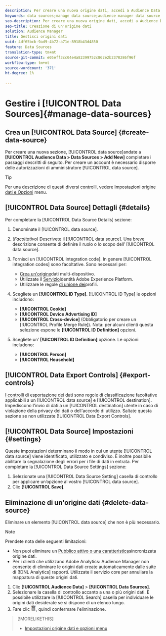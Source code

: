 ```yaml
---
description: Per creare una nuova origine dati, accedi a Audience Data > Origini dati > Aggiungi nuovo e completa i passaggi per ciascuna sezione descritta qui. Per creare un'origine dati è necessario disporre delle autorizzazioni di amministratore.
keywords: data sources;manage data source;audience manager data source
seo-description: Per creare una nuova origine dati, accedi a Audience Data > Origini dati > Aggiungi nuovo e completa i passaggi per ciascuna sezione descritta qui. Per creare un'origine dati è necessario disporre delle autorizzazioni di amministratore.
seo-title: Creazione di un'origine dati
solution: Audience Manager
title: Gestisci origini dati
uuid: 4df65bcb-9ad9-4b72-a71e-8918b43d4850
feature: Data Sources
translation-type: tm+mt
source-git-commit: e05eff3cc04e4a82399752c862e2b2370286f96f
workflow-type: tm+mt
source-wordcount: '371'
ht-degree: 1%

---
```



# Gestire i  [!UICONTROL Data Sources]{#manage-data-sources}

## Crea un [!UICONTROL Data Source] {#create-data-source}

Per creare una nuova sezione, [!UICONTROL data source]andate a **[!UICONTROL Audience Data > Data Sources > Add New]** completare i passaggi descritti di seguito. Per creare un account è necessario disporre delle autorizzazioni di amministratore [!UICONTROL data source].

<!-- create-datasource.xml -->

>[!TIP]
>
>Per una descrizione di questi diversi controlli, vedere Impostazioni origine [dati e Opzioni](../features/datasources-list-and-settings.md#settings-menu-options) menu.

## [!UICONTROL Data Source] Dettagli {#details}

Per completare la [!UICONTROL Data Source Details] sezione:

1. Denominate il [!UICONTROL data source].
1. *(Facoltativo)* Descrivete il [!UICONTROL data source]. Una breve descrizione consente di definire il ruolo o lo scopo dell’ [!UICONTROL data source].
1. Fornisci un [!UICONTROL integration code]. In genere [!UICONTROL integration codes] sono facoltative. Sono necessari per:

   * [Crea un&#39;origine](../features/profile-merge-rules/merge-rules-start.md#create-data-source)dati multi-dispositivo.
   * Utilizzate il [Servizio](https://docs.adobe.com/content/help/en/id-service/using/home.html)identità Adobe Experience Platform.
   * Utilizzare le regole [di unione dei](../features/profile-merge-rules/merge-rules-start.md)profili.

1. Scegliete un **[!UICONTROL ID Type]**. [!UICONTROL ID Type] le opzioni includono:

   * **[!UICONTROL Cookie]**
   * **[!UICONTROL Device Advertising ID]**
   * **[!UICONTROL Cross-device]** (Obbligatorio per creare un [!UICONTROL Profile Merge Rule]). Nota: per alcuni clienti questa selezione espone le **[!UICONTROL ID Definition]** opzioni.

1. Scegliete un’ **[!UICONTROL ID Definition]** opzione. Le opzioni includono:

   * **[!UICONTROL Person]**
   * **[!UICONTROL Household]**

## [!UICONTROL Data Export Controls] {#export-controls}

[I controlli](../features/data-export-controls.md) di esportazione dei dati sono regole di classificazione facoltative applicabili a un [!UICONTROL data source] e [!UICONTROL destination]. Impediscono l&#39;invio di dati a un [!UICONTROL destination] utente in caso di violazione della privacy dei dati o dell&#39;accordo di utilizzo. Saltate questa sezione se non utilizzate [!UICONTROL Data Export Controls].

## [!UICONTROL Data Source] Impostazioni {#settings}

Queste impostazioni determinano il modo in cui un utente [!UICONTROL data source] viene identificato, utilizzato e condiviso. È inoltre possibile abilitare la segnalazione degli errori per i file di dati in entrata. Per completare la [!UICONTROL Data Source Settings] sezione:

1. Selezionate una [!UICONTROL Data Source Setting] casella di controllo per applicare un’opzione al vostro [!UICONTROL data source].
2. Clic **[!UICONTROL Save]**.

## Eliminazione di un&#39;origine dati {#delete-data-source}

<!-- t_datasource_delete.xml -->

Eliminare un elemento [!UICONTROL data source] che non è più necessario.

>[!NOTE]
>
>Prendete nota delle seguenti limitazioni:
>
>* Non puoi eliminare un [Pubblico attivo o una caratteristica](../features/traits/client-activity-synced-audience-traits.md)sincronizzata origine dati.
>* Per i clienti che utilizzano Adobe  Analytics:  Audience Manager non consente di eliminare le origini dati create automaticamente dalle suite di [!DNL Analytics] rapporti. Utilizzate il servizio [](https://docs.adobe.com/content/help/en/core-services/interface/about-core-services/core-services-landing.html) core per annullare la mappatura di queste origini dati.


1. Clic **[!UICONTROL Audience Data]** > **[!UICONTROL Data Sources]**.
1. Selezionare la casella di controllo accanto a una o più origini dati.
È possibile utilizzare la [!UICONTROL Search] casella per individuare le origini dati desiderate se si dispone di un elenco lungo.
1. Fare clic ![](assets/icon_trash.png), quindi confermare l&#39;eliminazione.


>[!MORELIKETHIS]
>
>* [Impostazioni origine dati e opzioni menu](../features/datasources-list-and-settings.md#settings-menu-options)
